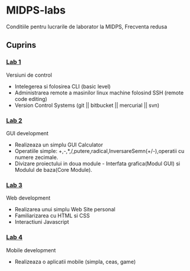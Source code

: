 # MIDPS-labs
Conditiile pentru lucrarile de laborator la MIDPS, Frecventa redusa

## Cuprins

### [Lab 1](https://github.com/BestMujik/MIDPS-labs/blob/midps_fr/MIDPS_LAB%231.md)
Versiuni de control
  - Intelegerea si folosirea CLI (basic level)
  - Administrarea remote a masinilor linux machine folosind SSH (remote code editing)
  - Version Control Systems (git || bitbucket || mercurial || svn)

### [Lab 2](https://github.com/BestMujik/MIDPS-labs/blob/midps_fr/MIDPS_LAB%232.md)
GUI development
  - Realizeaza un simplu GUI Calculator
  - Operatiile simple: +,-,*,/,putere,radical,InversareSemn(+/-),operatii cu numere zecimale.
  - Divizare proiectului in doua module -  Interfata grafica(Modul GUI) si Modulul de baza(Core Module).


### [Lab 3](https://github.com/BestMujik/MIDPS-labs/blob/midps_fr/MIDPS_LAB%233.md)
Web development
  - Realizarea unui simplu Web Site personal
  - Familiarizarea cu HTML si CSS
  - Interactiuni Javascript

### [Lab 4](https://github.com/BestMujik/MIDPS-labs/blob/midps_fr/MIDPS_LAB%234.md)
Mobile development
  - Realizeaza o aplicatii mobile (simpla, ceas, game)
